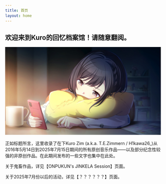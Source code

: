 ```yaml
---
title: 首页
layout: home
---
```


## 欢迎来到Kuro的回忆档案馆！请随意翻阅。

![](assets\images\ena.jpg)

正如标题所言，这里收录了在下Kuro Zim (a.k.a. T.E.Zimmern / H1kawa26_)从2016年5月14日到2025年7月15日期间的所有原创音乐作品——以及部分纪念性较强的非原创作品。在此期间发布的一些文字也集中在此处。

关于鬼畜作品，详见【ONPUKUN's JINKELA Session】页面。

关于2025年7月份以后的活动，详见【？？？？？？】页面。
